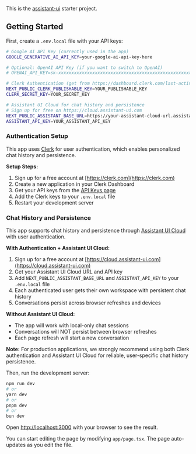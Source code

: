 This is the [assistant-ui](https://github.com/Yonom/assistant-ui) starter
project.

## Getting Started

First, create a `.env.local` file with your API keys:

```bash
# Google AI API Key (currently used in the app)
GOOGLE_GENERATIVE_AI_API_KEY=your-google-ai-api-key-here

# Optional: OpenAI API Key (if you want to switch to OpenAI)
# OPENAI_API_KEY=sk-xxxxxxxxxxxxxxxxxxxxxxxxxxxxxxxxxxxxxxxxxxxxxxxxxxxxxxxxxxxx

# Clerk Authentication (get from https://dashboard.clerk.com/last-active?path=api-keys)
NEXT_PUBLIC_CLERK_PUBLISHABLE_KEY=YOUR_PUBLISHABLE_KEY
CLERK_SECRET_KEY=YOUR_SECRET_KEY

# Assistant UI Cloud for chat history and persistence
# Sign up for free on https://cloud.assistant-ui.com
NEXT_PUBLIC_ASSISTANT_BASE_URL=https://your-assistant-cloud-url.assistant-ui.com
ASSISTANT_API_KEY=YOUR_ASSISTANT_API_KEY
```

### Authentication Setup

This app uses [Clerk](https://clerk.com/) for user authentication, which enables
personalized chat history and persistence.

**Setup Steps:**

1. Sign up for a free account at [https://clerk.com](https://clerk.com)
2. Create a new application in your Clerk Dashboard
3. Get your API keys from the
   [API Keys page](https://dashboard.clerk.com/last-active?path=api-keys)
4. Add the Clerk keys to your `.env.local` file
5. Restart your development server

### Chat History and Persistence

This app supports chat history and persistence through
[Assistant UI Cloud](https://cloud.assistant-ui.com) with user authentication.

**With Authentication + Assistant UI Cloud:**

1. Sign up for a free account at
   [https://cloud.assistant-ui.com](https://cloud.assistant-ui.com)
2. Get your Assistant UI Cloud URL and API key
3. Add `NEXT_PUBLIC_ASSISTANT_BASE_URL` and `ASSISTANT_API_KEY` to your
   `.env.local` file
4. Each authenticated user gets their own workspace with persistent chat history
5. Conversations persist across browser refreshes and devices

**Without Assistant UI Cloud:**

- The app will work with local-only chat sessions
- Conversations will NOT persist between browser refreshes
- Each page refresh will start a new conversation

**Note:** For production applications, we strongly recommend using both Clerk
authentication and Assistant UI Cloud for reliable, user-specific chat history
persistence.

Then, run the development server:

```bash
npm run dev
# or
yarn dev
# or
pnpm dev
# or
bun dev
```

Open [http://localhost:3000](http://localhost:3000) with your browser to see the
result.

You can start editing the page by modifying `app/page.tsx`. The page
auto-updates as you edit the file.
